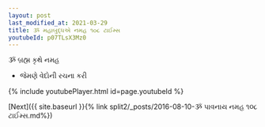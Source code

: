 ```yaml
---
layout: post
last_modified_at: 2021-03-29
title: ૐ મહાબુદ્ધએ નમહ ૧૦૮ ટાઈમ્સ
youtubeId: p07TLsX3Mz0
---
```

 
 
 ૐ બ્રહ્મ કૃથે નમહ  
 
 -  જેમણે વેદોની રચના કરી 
 
  
 
  
 
 
 
 
 
 


{% include youtubePlayer.html id=page.youtubeId %}
 
[Next]({{ site.baseurl }}{% link  split2/_posts/2016-08-10-ૐ પાવનાય નમહ ૧૦૮ ટાઈમ્સ.md%})
 

